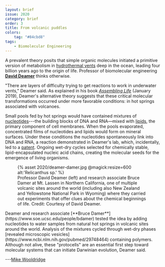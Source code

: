 ```yaml
---
layout: brief
issue: 2020
category: brief
order: 3
title: From volcanic puddles
colors:
    tag: "#84cbd8"
tags:
    - Biomolecular Engineering
---
```

A prevalent theory posits that simple organic molecules initiated a
primitive version of metabolism in [hydrothermal
vents](https://www.nature.com/articles/nrmicro1991) deep in the ocean,
leading four billion years ago to the origin of life. Professor of
biomolecular engineering [**David
Deamer**](https://campusdirectory.ucsc.edu/cd_detail?uid=dwdeamer)
thinks otherwise.

\"There are layers of difficulty trying to get reactions to work in
underwater vents,\" Deamer said. As explained in his book [*Assembling
Life*](https://global.oup.com/academic/product/assembling-life-9780190646387/)
(January 2019), Deamer's alternative theory suggests that these critical
molecular transformations occurred under more favorable conditions: in
hot springs associated with volcanoes.

Small pools fed by hot springs would have contained mixtures of
[nucleotides](https://en.wikipedia.org/wiki/Nucleic_acid)---the building
blocks of DNA and RNA&mdash;mixed with
[lipids](https://en.wikipedia.org/wiki/Lipid), the primary component of
cell membranes. When the pools evaporated, concentrated films of
nucleotides and lipids would form on mineral surfaces. Under these
conditions the nucleotides spontaneously link into DNA and RNA, a
reaction demonstrated in Deamer's lab, which, incidentally, led to a
[patent](https://patents.justia.com/patent/10280191). Ongoing wet-dry
cycles selected for chemically stable, lipid-encapsulated nucleic acid
chains, creating the molecular seeds for the emergence of living
organisms.
<figure class="">
  {% asset 2020/deamer-damer.jpg @magick:resize=600 alt:'Relicanthus sp.' %}<figcaption>Professor David Deamer (left) and research associate Bruce Damer at Mt.
Lassen in Northern California, one of multiple volcanic sites around the
world (including also New Zealand and Yellowstone National Park in
Wyoming) where they carried out experiments that offer clues about the
chemical beginnings of life. Credit: Courtesy of David Deamer.</figcaption>
</figure>
Deamer and research associate [**Bruce
Damer**](https://www.soe.ucsc.edu/people/bdamer) tested the idea by
adding nucleotides to water samples from natural hot springs in volcanic
sites around the world. Analysis of the mixtures cycled through wet-dry
phases [revealed microscopic
vesicles](https://www.ncbi.nlm.nih.gov/pubmed/29748464) containing
polymers. Although not alive, these "protocells" are an essential first
step toward molecular systems that can initiate Darwinian evolution,
Deamer said.

---[Mike
Wooldridge](https://www.amazon.com/Mike-Wooldridge/e/B001HCYOJ8)
